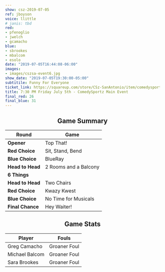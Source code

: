 ```yaml
---
show: csz-2019-07-05
ref: jboyson
voice: llittle
# janis: tbd
red:
- pfenoglio
- jwelch
- gcamacho
blue:
- sbrookes
- mbalcom
- esolo
date: "2019-07-05T16:44:08-06:00"
images:
- images/cszsa-event6.jpg
show_date: "2019-07-05T19:30:00-05:00"
subtitile: Funny For Everyone
ticket_link: https://squareup.com/store/CSz-SanAntonio/item/comedysportz-friday-july-th
title: 7:30 PM Friday July 5th - ComedySportz Main Event
final_red: 26
final_blue: 31
---
```


<center>

<!-- {{< figure src="/images/matches/csz-2019-06-07_1.jpg" title="Our Volunteer Player Helen helps out during the game of Spelling Bee." >}} -->

## Game Summary

| **Round** | **Game** |
|--------------|------|
| **Opener**       |Top That!|
| **Red Choice**   |Sit, Stand, Bend|
| **Blue Choice**  |BlueRay|
| **Head to Head** |2 Rooms and a Balcony|
| **6 Things**     |      |
| **Head to Head** |Two Chairs|
| **Red Choice**   |Kwazy Kwest|
| **Blue Choice**  |No Time for Musicals|
| **Final Chance** |Hey Waiter!|

## Game Stats

| **Player** | **Fouls** |
|--------|-------|
|Greg Camacho|Groaner Foul|
|Michael Balcom   |Groaner Foul   |
|Sara Brookes   |Groaner Foul   |

</center>
